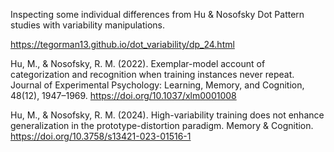 Inspecting some individual differences from Hu & Nosofsky Dot Pattern studies with variability manipulations. 

https://tegorman13.github.io/dot_variability/dp_24.html

Hu, M., & Nosofsky, R. M. (2022). Exemplar-model account of categorization and recognition when training instances never repeat. Journal of Experimental Psychology: Learning, Memory, and Cognition, 48(12), 1947–1969. https://doi.org/10.1037/xlm0001008

Hu, M., & Nosofsky, R. M. (2024). High-variability training does not enhance generalization in the prototype-distortion paradigm. Memory & Cognition. https://doi.org/10.3758/s13421-023-01516-1
